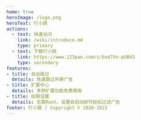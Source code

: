 ```yaml
---
home: true
heroImage: /logo.png
heroText: 叮小跳
actions:
  - text: 快速访问
    link: /wiki/introduce.md
    type: primary
  - text: 下载叮小跳
    link: https://www.123pan.com/s/bud7Vv-pUBd3
    type: secondary
features:
- title: 自动跳过
  details: 快速跳过开屏广告
- title: 扩展中心
  details: 多种扩展功能免费使用
- title: 权限设置
  details: 无需Root，设置自启动即可轻松过滤广告
footer: 叮小跳 | Copyright © 2020-2023
---
```



